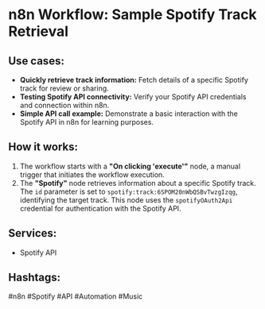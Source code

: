 # n8n Workflow: Sample Spotify Track Retrieval

## Use cases:

*   **Quickly retrieve track information:** Fetch details of a specific Spotify track for review or sharing.
*   **Testing Spotify API connectivity:** Verify your Spotify API credentials and connection within n8n.
*   **Simple API call example:** Demonstrate a basic interaction with the Spotify API in n8n for learning purposes.

## How it works:

1.  The workflow starts with a **"On clicking 'execute'"** node, a manual trigger that initiates the workflow execution.
2.  The **"Spotify"** node retrieves information about a specific Spotify track. The `id` parameter is set to `spotify:track:6SPOM20nWbQSBvTwzgIzqg`, identifying the target track.  This node uses the `spotifyOAuth2Api` credential for authentication with the Spotify API.

## Services:

*   Spotify API

## Hashtags:

#n8n #Spotify #API #Automation #Music
